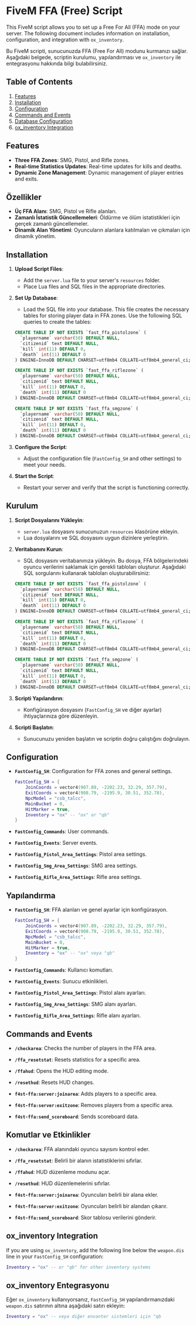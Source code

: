 

# FiveM FFA (Free) Script

This FiveM script allows you to set up a Free For All (FFA) mode on your server. The following document includes information on installation, configuration, and integration with `ox_inventory`.

Bu FiveM scripti, sunucunuzda FFA (Free For All) modunu kurmanızı sağlar. Aşağıdaki belgede, scriptin kurulumu, yapılandırması ve `ox_inventory` ile entegrasyonu hakkında bilgi bulabilirsiniz.

## Table of Contents

1. [Features](#features)
2. [Installation](#installation)
3. [Configuration](#configuration)
4. [Commands and Events](#commands-and-events)
5. [Database Configuration](#database-configuration)
6. [ox_inventory Integration](#ox_inventory-integration)

## Features

- **Three FFA Zones**: SMG, Pistol, and Rifle zones.
- **Real-time Statistics Updates**: Real-time updates for kills and deaths.
- **Dynamic Zone Management**: Dynamic management of player entries and exits.

## Özellikler

- **Üç FFA Alanı**: SMG, Pistol ve Rifle alanları.
- **Zamanlı İstatistik Güncellemeleri**: Öldürme ve ölüm istatistikleri için gerçek zamanlı güncellemeler.
- **Dinamik Alan Yönetimi**: Oyuncuların alanlara katılmaları ve çıkmaları için dinamik yönetim.

## Installation

1. **Upload Script Files**:
   - Add the `server.lua` file to your server's `resources` folder.
   - Place Lua files and SQL files in the appropriate directories.

2. **Set Up Database**:
   - Load the SQL file into your database. This file creates the necessary tables for storing player data in FFA zones. Use the following SQL queries to create the tables:
   
   ```sql
   CREATE TABLE IF NOT EXISTS `fast_ffa_pistolzone` (
     `playername` varchar(50) DEFAULT NULL,
     `citizenid` text DEFAULT NULL,
     `kill` int(11) DEFAULT 0,
     `death` int(11) DEFAULT 0
   ) ENGINE=InnoDB DEFAULT CHARSET=utf8mb4 COLLATE=utf8mb4_general_ci;

   CREATE TABLE IF NOT EXISTS `fast_ffa_riflezone` (
     `playername` varchar(50) DEFAULT NULL,
     `citizenid` text DEFAULT NULL,
     `kill` int(11) DEFAULT 0,
     `death` int(11) DEFAULT 0
   ) ENGINE=InnoDB DEFAULT CHARSET=utf8mb4 COLLATE=utf8mb4_general_ci;

   CREATE TABLE IF NOT EXISTS `fast_ffa_smgzone` (
     `playername` varchar(50) DEFAULT NULL,
     `citizenid` text DEFAULT NULL,
     `kill` int(11) DEFAULT 0,
     `death` int(11) DEFAULT 0
   ) ENGINE=InnoDB DEFAULT CHARSET=utf8mb4 COLLATE=utf8mb4_general_ci;
   ```

3. **Configure the Script**:
   - Adjust the configuration file (`FastConfig_SH` and other settings) to meet your needs.

4. **Start the Script**:
   - Restart your server and verify that the script is functioning correctly.

## Kurulum

1. **Script Dosyalarını Yükleyin**:
   - `server.lua` dosyasını sunucunuzun `resources` klasörüne ekleyin.
   - Lua dosyalarını ve SQL dosyasını uygun dizinlere yerleştirin.

2. **Veritabanını Kurun**:
   - SQL dosyasını veritabanınıza yükleyin. Bu dosya, FFA bölgelerindeki oyuncu verilerini saklamak için gerekli tabloları oluşturur. Aşağıdaki SQL sorgularını kullanarak tabloları oluşturabilirsiniz:
   
   ```sql
   CREATE TABLE IF NOT EXISTS `fast_ffa_pistolzone` (
     `playername` varchar(50) DEFAULT NULL,
     `citizenid` text DEFAULT NULL,
     `kill` int(11) DEFAULT 0,
     `death` int(11) DEFAULT 0
   ) ENGINE=InnoDB DEFAULT CHARSET=utf8mb4 COLLATE=utf8mb4_general_ci;

   CREATE TABLE IF NOT EXISTS `fast_ffa_riflezone` (
     `playername` varchar(50) DEFAULT NULL,
     `citizenid` text DEFAULT NULL,
     `kill` int(11) DEFAULT 0,
     `death` int(11) DEFAULT 0
   ) ENGINE=InnoDB DEFAULT CHARSET=utf8mb4 COLLATE=utf8mb4_general_ci;

   CREATE TABLE IF NOT EXISTS `fast_ffa_smgzone` (
     `playername` varchar(50) DEFAULT NULL,
     `citizenid` text DEFAULT NULL,
     `kill` int(11) DEFAULT 0,
     `death` int(11) DEFAULT 0
   ) ENGINE=InnoDB DEFAULT CHARSET=utf8mb4 COLLATE=utf8mb4_general_ci;
   ```

3. **Scripti Yapılandırın**:
   - Konfigürasyon dosyasını (`FastConfig_SH` ve diğer ayarlar) ihtiyaçlarınıza göre düzenleyin.

4. **Scripti Başlatın**:
   - Sunucunuzu yeniden başlatın ve scriptin doğru çalıştığını doğrulayın.

## Configuration

- **`FastConfig_SH`**: Configuration for FFA zones and general settings.
  ```lua
  FastConfig_SH = {
      JoinCoords = vector4(907.89, -2202.23, 32.29, 357.79),
      ExitCoords = vector4(908.79, -2195.9, 30.51, 352.78),
      NpcModel = "csb_talcc",
      MainBucket = 0,
      HitMarker = true,
      Inventory = "ox" -- "ox" or "qb"
  }
  ```

- **`FastConfig_Commands`**: User commands.
- **`FastConfig_Events`**: Server events.
- **`FastConfig_Pistol_Area_Settings`**: Pistol area settings.
- **`FastConfig_Smg_Area_Settings`**: SMG area settings.
- **`FastConfig_Rifle_Area_Settings`**: Rifle area settings.

## Yapılandırma

- **`FastConfig_SH`**: FFA alanları ve genel ayarlar için konfigürasyon.
  ```lua
  FastConfig_SH = {
      JoinCoords = vector4(907.89, -2202.23, 32.29, 357.79),
      ExitCoords = vector4(908.79, -2195.9, 30.51, 352.78),
      NpcModel = "csb_talcc",
      MainBucket = 0,
      HitMarker = true,
      Inventory = "ox" -- "ox" veya "qb"
  }
  ```

- **`FastConfig_Commands`**: Kullanıcı komutları.
- **`FastConfig_Events`**: Sunucu etkinlikleri.
- **`FastConfig_Pistol_Area_Settings`**: Pistol alanı ayarları.
- **`FastConfig_Smg_Area_Settings`**: SMG alanı ayarları.
- **`FastConfig_Rifle_Area_Settings`**: Rifle alanı ayarları.

## Commands and Events

- **`/checkarea`**: Checks the number of players in the FFA area.
- **`/ffa_resetstat`**: Resets statistics for a specific area.
- **`/ffahud`**: Opens the HUD editing mode.
- **`/resethud`**: Resets HUD changes.

- **`f4st-ffa:server:joinarea`**: Adds players to a specific area.
- **`f4st-ffa:server:exitzone`**: Removes players from a specific area.
- **`f4st-ffa:send_scoreboard`**: Sends scoreboard data.

## Komutlar ve Etkinlikler

- **`/checkarea`**: FFA alanındaki oyuncu sayısını kontrol eder.
- **`/ffa_resetstat`**: Belirli bir alanın istatistiklerini sıfırlar.
- **`/ffahud`**: HUD düzenleme modunu açar.
- **`/resethud`**: HUD düzenlemelerini sıfırlar.

- **`f4st-ffa:server:joinarea`**: Oyuncuları belirli bir alana ekler.
- **`f4st-ffa:server:exitzone`**: Oyuncuları belirli bir alandan çıkarır.
- **`f4st-ffa:send_scoreboard`**: Skor tablosu verilerini gönderir.

## ox_inventory Integration

If you are using `ox_inventory`, add the following line below the `weapon.dis` line in your `FastConfig_SH` configuration:
```lua
Inventory = "ox" -- or "qb" for other inventory systems
```

## ox_inventory Entegrasyonu

Eğer `ox_inventory` kullanıyorsanız, `FastConfig_SH` yapılandırmanızdaki `weapon.dis` satırının altına aşağıdaki satırı ekleyin:
```lua
Inventory = "ox" -- veya diğer envanter sistemleri için "qb

